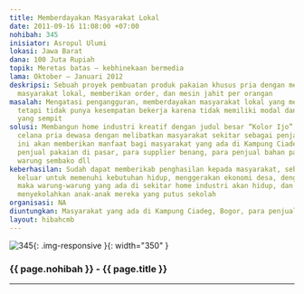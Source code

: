 ```yaml
---
title: Memberdayakan Masyarakat Lokal
date: 2011-09-16 11:08:00 +07:00
nohibah: 345
inisiator: Asropul Ulumi
lokasi: Jawa Barat
dana: 100 Juta Rupiah
topik: Meretas batas – kebhinekaan bermedia
lama: Oktober – Januari 2012
deskripsi: Sebuah proyek pembuatan produk pakaian khusus pria dengan memperkerjakan
  masyarakat lokal, memberikan order, dan mesin jahit per orangan
masalah: Mengatasi pengangguran, memberdayakan masyarakat lokal yang memiliki keahlian,
  tetapi tidak punya kesempatan bekerja karena tidak memiliki modal dan peluang pekerjaan
  yang sempit
solusi: Membangun home industri kreatif dengan judul besar “Kolor Ijo”, khusus memproduksi
  celana pria dewasa dengan melibatkan masyarakat sekitar sebagai penjahitnya. Proyek
  ini akan memberikan manfaat bagi masyarakat yang ada di Kampung Ciadeg, Bogor, para
  penjual pakaian di pasar, para supplier benang, para penjual bahan pakaian, para
  warung sembako dll
keberhasilan: Sudah dapat memberikab penghasilan kepada masyarakat, sebagai jalan
  keluar untuk memenuhi kebutuhan hidup, menggerakan ekonomi desa, dengan mereka berpenghasilan
  maka warung-warung yang ada di sekitar home industri akan hidup, dan dapat kembali
  menyekolahkan anak-anak mereka yang putus sekolah
organisasi: NA
diuntungkan: Masyarakat yang ada di Kampung Ciadeg, Bogor, para penjual pakaian di pasar, para supplier benang, para penjual bahan pakaian, para warung sembako dll
layout: hibahcmb
---
```


![345](/static/img/hibahcmb/345.png){: .img-responsive }{: width="350" }

### {{ page.nohibah }} - {{ page.title }}

---
